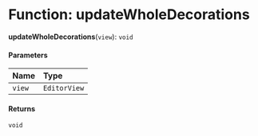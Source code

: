# Function: updateWholeDecorations

**updateWholeDecorations**(`view`): `void`

#### Parameters

| Name | Type |
| :------ | :------ |
| `view` | `EditorView` |

#### Returns

`void`
